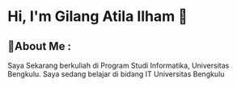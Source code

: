 # Hi, I'm Gilang Atila Ilham 👋
## 💫About Me :
Saya Sekarang berkuliah di Program Studi Informatika, Universitas Bengkulu.
Saya sedang belajar di bidang IT Universitas Bengkulu
